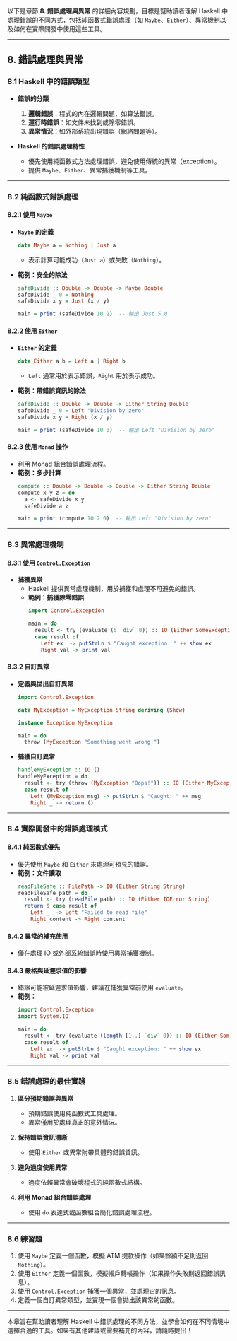 以下是章節 **8. 錯誤處理與異常** 的詳細內容規劃，目標是幫助讀者理解 Haskell 中處理錯誤的不同方式，包括純函數式錯誤處理（如 `Maybe`、`Either`）、異常機制以及如何在實際開發中使用這些工具。

---

## **8. 錯誤處理與異常**

### **8.1 Haskell 中的錯誤類型**
- **錯誤的分類**
  1. **邏輯錯誤**：程式的內在邏輯問題，如算法錯誤。
  2. **運行時錯誤**：如文件未找到或除零錯誤。
  3. **異常情況**：如外部系統出現錯誤（網絡問題等）。

- **Haskell 的錯誤處理特性**
  - 優先使用純函數式方法處理錯誤，避免使用傳統的異常（exception）。
  - 提供 `Maybe`、`Either`、異常捕獲機制等工具。

---

### **8.2 純函數式錯誤處理**

#### **8.2.1 使用 `Maybe`**
- **`Maybe` 的定義**
  ```haskell
  data Maybe a = Nothing | Just a
  ```
  - 表示計算可能成功（`Just a`）或失敗（`Nothing`）。

- **範例：安全的除法**
  ```haskell
  safeDivide :: Double -> Double -> Maybe Double
  safeDivide _ 0 = Nothing
  safeDivide x y = Just (x / y)

  main = print (safeDivide 10 2)  -- 輸出 Just 5.0
  ```

#### **8.2.2 使用 `Either`**
- **`Either` 的定義**
  ```haskell
  data Either a b = Left a | Right b
  ```
  - `Left` 通常用於表示錯誤，`Right` 用於表示成功。

- **範例：帶錯誤資訊的除法**
  ```haskell
  safeDivide :: Double -> Double -> Either String Double
  safeDivide _ 0 = Left "Division by zero"
  safeDivide x y = Right (x / y)

  main = print (safeDivide 10 0)  -- 輸出 Left "Division by zero"
  ```

#### **8.2.3 使用 `Monad` 操作**
- 利用 Monad 組合錯誤處理流程。
- **範例：多步計算**
  ```haskell
  compute :: Double -> Double -> Double -> Either String Double
  compute x y z = do
    a <- safeDivide x y
    safeDivide a z

  main = print (compute 10 2 0)  -- 輸出 Left "Division by zero"
  ```

---

### **8.3 異常處理機制**

#### **8.3.1 使用 `Control.Exception`**
- **捕獲異常**
  - Haskell 提供異常處理機制，用於捕獲和處理不可避免的錯誤。
  - **範例：捕獲除零錯誤**
    ```haskell
    import Control.Exception

    main = do
      result <- try (evaluate (5 `div` 0)) :: IO (Either SomeException Int)
      case result of
        Left ex  -> putStrLn $ "Caught exception: " ++ show ex
        Right val -> print val
    ```

#### **8.3.2 自訂異常**
- **定義與拋出自訂異常**
  ```haskell
  import Control.Exception

  data MyException = MyException String deriving (Show)

  instance Exception MyException

  main = do
    throw (MyException "Something went wrong!")
  ```

- **捕獲自訂異常**
  ```haskell
  handleMyException :: IO ()
  handleMyException = do
    result <- try (throw (MyException "Oops!")) :: IO (Either MyException ())
    case result of
      Left (MyException msg) -> putStrLn $ "Caught: " ++ msg
      Right _ -> return ()
  ```

---

### **8.4 實際開發中的錯誤處理模式**

#### **8.4.1 純函數式優先**
- 優先使用 `Maybe` 和 `Either` 來處理可預見的錯誤。
- **範例：文件讀取**
  ```haskell
  readFileSafe :: FilePath -> IO (Either String String)
  readFileSafe path = do
    result <- try (readFile path) :: IO (Either IOError String)
    return $ case result of
      Left _  -> Left "Failed to read file"
      Right content -> Right content
  ```

#### **8.4.2 異常的補充使用**
- 僅在處理 IO 或外部系統錯誤時使用異常捕獲機制。

#### **8.4.3 嚴格與延遲求值的影響**
- 錯誤可能被延遲求值影響，建議在捕獲異常前使用 `evaluate`。
- **範例：**
  ```haskell
  import Control.Exception
  import System.IO

  main = do
    result <- try (evaluate (length [1..] `div` 0)) :: IO (Either SomeException Int)
    case result of
      Left ex  -> putStrLn $ "Caught exception: " ++ show ex
      Right val -> print val
  ```

---

### **8.5 錯誤處理的最佳實踐**
1. **區分預期錯誤與異常**
   - 預期錯誤使用純函數式工具處理。
   - 異常僅用於處理真正的意外情況。

2. **保持錯誤資訊清晰**
   - 使用 `Either` 或異常附帶具體的錯誤資訊。

3. **避免過度使用異常**
   - 過度依賴異常會破壞程式的純函數式結構。

4. **利用 Monad 組合錯誤處理**
   - 使用 `do` 表達式或函數組合簡化錯誤處理流程。

---

### **8.6 練習題**
1. 使用 `Maybe` 定義一個函數，模擬 ATM 提款操作（如果餘額不足則返回 `Nothing`）。
2. 使用 `Either` 定義一個函數，模擬帳戶轉帳操作（如果操作失敗則返回錯誤訊息）。
3. 使用 `Control.Exception` 捕獲一個異常，並處理它的訊息。
4. 定義一個自訂異常類型，並實現一個會拋出該異常的函數。

---

本章旨在幫助讀者理解 Haskell 中錯誤處理的不同方法，並學會如何在不同情境中選擇合適的工具。如果有其他建議或需要補充的內容，請隨時提出！